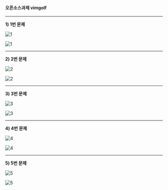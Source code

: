 #### 오픈소스과제 vimgolf
---


**1) 1번 문제**


![1](https://user-images.githubusercontent.com/94741432/144711426-a9b63e8a-b2cb-463b-bd8a-7bf7b05b05bd.gif)




![1](https://user-images.githubusercontent.com/94741432/144711810-0d07db7a-f399-4e7e-9af2-730391903179.jpg)




---


**2) 2번 문제**


![2](https://user-images.githubusercontent.com/94741432/144711559-180c47ae-8c7b-40bb-8424-983bd93b4ca6.gif)




![2](https://user-images.githubusercontent.com/94741432/144711835-d8898879-718f-4b0d-bffa-8a8d0cef3561.jpg)




---


**3) 3번 문제**


![3](https://user-images.githubusercontent.com/94741432/144711578-028f39d8-1568-42f7-a3d5-72b1d4a9ba7e.gif)




![3](https://user-images.githubusercontent.com/94741432/144711852-51d25abb-2119-4cf1-811f-a8ef1306430a.jpg)




---


**4) 4번 문제**


![4](https://user-images.githubusercontent.com/94741432/144711588-fe457c80-4888-4232-885a-556bb640b564.gif)




![4](https://user-images.githubusercontent.com/94741432/144711859-80651d5f-a5fe-4166-aa46-60b83ea99d21.jpg)




---


**5) 5번 문제**


![5](https://user-images.githubusercontent.com/94741432/144711605-f4f26a42-97ba-4a71-90be-130bde8624b6.gif)




![5](https://user-images.githubusercontent.com/94741432/144711864-cfd9cce6-7f6a-4436-9d7f-bcb9edfcffe6.jpg)



